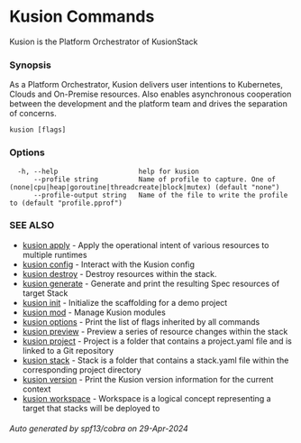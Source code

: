 # Kusion Commands

Kusion is the Platform Orchestrator of KusionStack

### Synopsis

As a Platform Orchestrator, Kusion delivers user intentions to Kubernetes, Clouds and On-Premise resources. Also enables asynchronous cooperation between the development and the platform team and drives the separation of concerns.

```
kusion [flags]
```

### Options

```
  -h, --help                    help for kusion
      --profile string          Name of profile to capture. One of (none|cpu|heap|goroutine|threadcreate|block|mutex) (default "none")
      --profile-output string   Name of the file to write the profile to (default "profile.pprof")
```

### SEE ALSO

* [kusion apply](kusion-apply.md)	 - Apply the operational intent of various resources to multiple runtimes
* [kusion config](kusion-config.md)	 - Interact with the Kusion config
* [kusion destroy](kusion-destroy.md)	 - Destroy resources within the stack.
* [kusion generate](kusion-generate.md)	 - Generate and print the resulting Spec resources of target Stack
* [kusion init](kusion-init.md)	 - Initialize the scaffolding for a demo project
* [kusion mod](kusion-mod.md)	 - Manage Kusion modules
* [kusion options](kusion-options.md)	 - Print the list of flags inherited by all commands
* [kusion preview](kusion-preview.md)	 - Preview a series of resource changes within the stack
* [kusion project](kusion-project.md)	 - Project is a folder that contains a project.yaml file and is linked to a Git repository
* [kusion stack](kusion-stack.md)	 - Stack is a folder that contains a stack.yaml file within the corresponding project directory
* [kusion version](kusion-version.md)	 - Print the Kusion version information for the current context
* [kusion workspace](kusion-workspace.md)	 - Workspace is a logical concept representing a target that stacks will be deployed to

###### Auto generated by spf13/cobra on 29-Apr-2024
